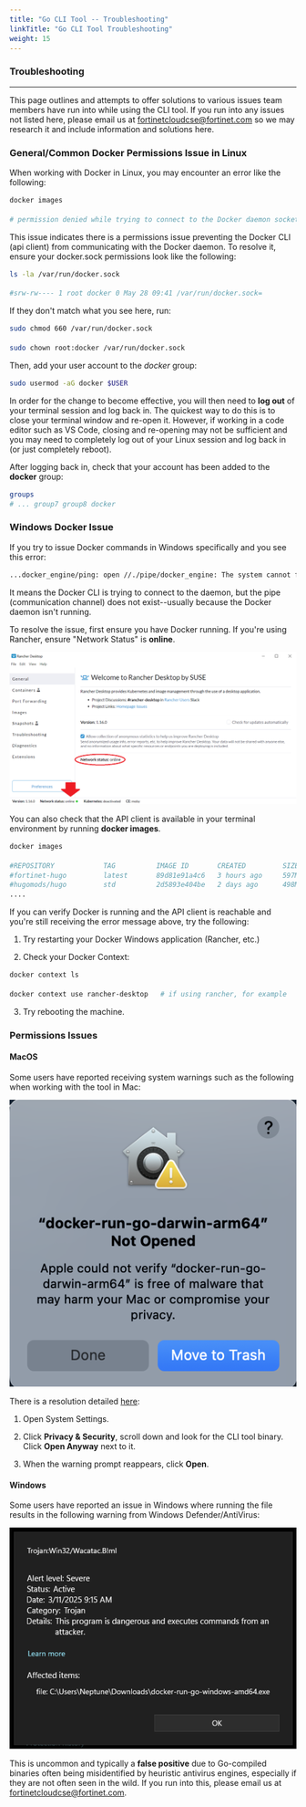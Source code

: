 ```yaml
---
title: "Go CLI Tool -- Troubleshooting"
linkTitle: "Go CLI Tool Troubleshooting"
weight: 15
---
```


### Troubleshooting
---

This page outlines and attempts to offer solutions to various issues team members have run into while using the CLI tool. If you run into any issues not listed here, please email us at fortinetcloudcse@fortinet.com so we may research it and include information and solutions here. 

### General/Common Docker Permissions Issue in Linux

When working with Docker in Linux, you may encounter an error like the following:

```bash
docker images

# permission denied while trying to connect to the Docker daemon socket at unix:///var/run/docker.sock
```

This issue indicates there is a permissions issue preventing the Docker CLI (api client) from communicating with the Docker daemon. To resolve it, ensure your docker.sock permissions look like the following:

```bash
ls -la /var/run/docker.sock

#srw-rw---- 1 root docker 0 May 28 09:41 /var/run/docker.sock=
```
If they don't match what you see here, run:

```bash
sudo chmod 660 /var/run/docker.sock

sudo chown root:docker /var/run/docker.sock
```

Then, add your user account to the *docker* group:

```bash
sudo usermod -aG docker $USER
```

In order for the change to become effective, you will then need to **log out** of your terminal session and log back in. The quickest way to do this is to close your terminal window and re-open it. However, if working in a code editor such as VS Code, closing and re-opening may not be sufficient and you may need to completely log out of your Linux session and log back in (or just completely reboot).

After logging back in, check that your account has been added to the **docker** group:

```bash
groups
# ... group7 group8 docker
```

### Windows Docker Issue

If you try to issue Docker commands in Windows specifically and you see this error:

```bash
...docker_engine/ping: open //./pipe/docker_engine: The system cannot find the file specified.
```

It means the Docker CLI is trying to connect to the daemon, but the pipe (communication channel) does not exist--usually because the Docker daemon isn't running. 

To resolve the issue, first ensure you have Docker running. If you're using Rancher, ensure "Network Status" is **online**.


![rancher-image](rancher-image.png)


You can also check that the API client is available in your terminal environment by running **docker images**. 

```bash
docker images

#REPOSITORY            TAG          IMAGE ID       CREATED         SIZE
#fortinet-hugo         latest       89d81e91a4c6   3 hours ago     597MB
#hugomods/hugo         std          2d5893e404be   2 days ago      498MB
....
```

If you can verify Docker is running and the API client is reachable and you're still receiving the error message above, try the following:

1. Try restarting your Docker Windows application (Rancher, etc.)

2. Check your Docker Context:

```bash
docker context ls

docker context use rancher-desktop   # if using rancher, for example
```

3. Try rebooting the machine.

### Permissions Issues

#### MacOS

Some users have reported receiving system warnings such as the following when working with the tool in Mac:

![mac-go-binary-issue](mac-go-binary-issue.png)

There is a resolution detailed [here](https://support.apple.com/en-in/102445#:~:text=If%20you%20want%20to%20open,anyway%2C%20you%20can%20click%20Open.):

1. Open System Settings.

2. Click **Privacy & Security**, scroll down and look for the CLI tool binary. Click **Open Anyway** next to it.

3. When the warning prompt reappears, click **Open**.

#### Windows

Some users have reported an issue in Windows where running the file results in the following warning from Windows Defender/AntiVirus:

![wacatac-warning-image](wacatac-warning-image.png)

This is uncommon and typically a **false positive** due to Go-compiled binaries often being misidentified by heuristic antivirus engines, especially if they are not often seen in the wild. If you run into this, please email us at fortinetcloudcse@fortinet.com.


